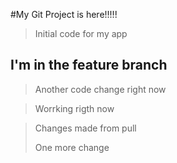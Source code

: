 #My Git Project is here!!!!!


>Initial code for my app

## I'm in the feature branch


>Another code change right now


>Worrking rigth now

>Changes made from pull
>
>One more change
